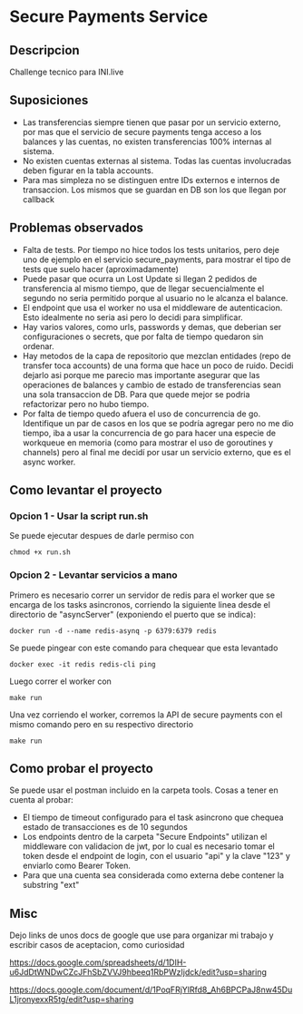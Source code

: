 # Secure Payments Service

## Descripcion

Challenge tecnico para INI.live

## Suposiciones

- Las transferencias siempre tienen que pasar por un servicio externo, por mas que el servicio de secure payments tenga acceso a los balances y las cuentas, no existen transferencias 100% internas al sistema.
- No existen cuentas externas al sistema. Todas las cuentas involucradas deben figurar en la tabla accounts.
- Para mas simpleza no se distinguen entre IDs externos e internos de transaccion. Los mismos que se guardan en DB son los que llegan por callback

## Problemas observados

- Falta de tests. Por tiempo no hice todos los tests unitarios, pero deje uno de ejemplo en el servicio secure_payments, para mostrar el tipo de tests que suelo hacer (aproximadamente)
- Puede pasar que ocurra un Lost Update si llegan 2 pedidos de transferencia al mismo tiempo, que de llegar secuencialmente el segundo no seria permitido porque al usuario no le alcanza el balance.
- El endpoint que usa el worker no usa el middleware de autenticacion. Esto idealmente no seria asi pero lo decidi para simplificar.
- Hay varios valores, como urls, passwords y demas, que deberian ser configuraciones o secrets, que por falta de tiempo quedaron sin ordenar.
- Hay metodos de la capa de repositorio que mezclan entidades (repo de transfer toca accounts) de una forma que hace un poco de ruido. Decidi dejarlo asi porque me parecio mas importante asegurar que las operaciones de balances y cambio de estado de transferencias sean una sola transaccion de DB. Para que quede mejor se podria refactorizar pero no hubo tiempo.
- Por falta de tiempo quedo afuera el uso de concurrencia de go. Identifique un par de casos en los que se podría agregar pero no me dio tiempo, iba a usar la concurrencia de go para hacer una especie de workqueue en memoria (como para mostrar el uso de goroutines y channels) pero al final me decidí por usar un servicio externo, que es el async worker.

## Como levantar el proyecto

### Opcion 1 - Usar la script run.sh

Se puede ejecutar despues de darle permiso con

```
chmod +x run.sh
```

### Opcion 2 - Levantar servicios a mano

Primero es necesario correr un servidor de redis para el worker que se encarga de los tasks asincronos, corriendo la siguiente linea desde el directorio de "asyncServer" (exponiendo el puerto que se indica):

```
docker run -d --name redis-asynq -p 6379:6379 redis
```

Se puede pingear con este comando para chequear que esta levantado

```
docker exec -it redis redis-cli ping
```

Luego correr el worker con

```
make run
```

Una vez corriendo el worker, corremos la API de secure payments con el mismo comando pero en su respectivo directorio

```
make run
```

## Como probar el proyecto

Se puede usar el postman incluido en la carpeta tools. Cosas a tener en cuenta al probar:

- El tiempo de timeout configurado para el task asincrono que chequea estado de transacciones es de 10 segundos
- Los endpoints dentro de la carpeta "Secure Endpoints" utilizan el middleware con validacion de jwt, por lo cual es necesario tomar el token desde el endpoint de login, con el usuario "api" y la clave "123" y enviarlo como Bearer Token.
- Para que una cuenta sea considerada como externa debe contener la substring "ext"

## Misc

Dejo links de unos docs de google que use para organizar mi trabajo y escribir casos de aceptacion, como curiosidad

https://docs.google.com/spreadsheets/d/1DIH-u6JdDtWNDwCZcJFhSbZVVJ9hbeeq1RbPWzIjdck/edit?usp=sharing

https://docs.google.com/document/d/1PoqFRjYlRfd8_Ah6BPCPaJ8nw45DuL1jronyexxR5tg/edit?usp=sharing
